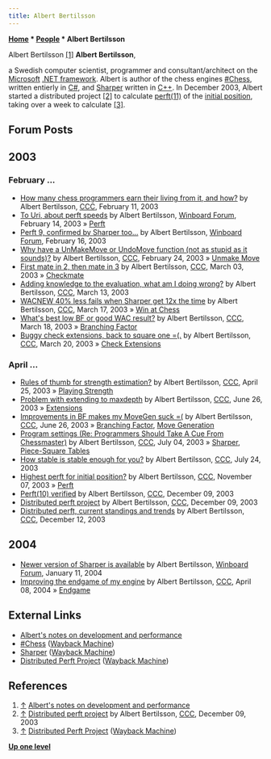 ```yaml
---
title: Albert Bertilsson
---
```

**[Home](Home "Home") * [People](People "People") * Albert Bertilsson**

[](https://www.blogger.com/profile/07472414629222124990) Albert Bertilsson <a id="cite-note-1" href="#cite-ref-1">[1]</a>
**Albert Bertilsson**,

a Swedish computer scientist, programmer and consultant/architect on the [Microsoft](Microsoft "Microsoft") [.NET framework](https://en.wikipedia.org/wiki/.NET_Framework). Albert is author of the chess engines [#Chess](Sharp_Chess "Sharp Chess"), written entierly in [C#](C_sharp "C sharp"), and [Sharper](Sharper "Sharper") written in [C++](Cpp "Cpp"). In December 2003, Albert started a distributed project <a id="cite-note-2" href="#cite-ref-2">[2]</a> to calculate [perft(11)](Perft_Results "Perft Results") of the [initial position](Initial_Position "Initial Position"), taking over a week to calculate <a id="cite-note-3" href="#cite-ref-3">[3]</a>.

## Forum Posts

## 2003

### February ...

- [How many chess programmers earn their living from it, and how?](https://www.stmintz.com/ccc/index.php?id=283654) by Albert Bertilsson, [CCC](CCC "CCC"), February 11, 2003
- [To Uri, about perft speeds](http://www.open-aurec.com/wbforum/viewtopic.php?f=18&t=41257) by Albert Bertilsson, [Winboard Forum](Computer_Chess_Forums "Computer Chess Forums"), February 14, 2003 » [Perft](Perft "Perft")
- [Perft 9, confirmed by Sharper too...](http://www.open-aurec.com/wbforum/viewtopic.php?f=18&t=41284) by Albert Bertilsson, [Winboard Forum](Computer_Chess_Forums "Computer Chess Forums"), February 16, 2003
- [Why have a UnMakeMove or UndoMove function (not as stupid as it sounds)?](https://www.stmintz.com/ccc/index.php?id=286582) by Albert Bertilsson, [CCC](CCC "CCC"), February 24, 2003 » [Unmake Move](Unmake_Move "Unmake Move")
- [First mate in 2, then mate in 3](https://www.stmintz.com/ccc/index.php?id=287666) by Albert Bertilsson, [CCC](CCC "CCC"), March 03, 2003 » [Checkmate](Checkmate "Checkmate")
- [Adding knowledge to the evaluation, what am I doing wrong?](https://www.stmintz.com/ccc/index.php?id=289154) by Albert Bertilsson, [CCC](CCC "CCC"), March 13, 2003
- [WACNEW 40% less fails when Sharper get 12x the time](https://www.stmintz.com/ccc/index.php?id=289619) by Albert Bertilsson, [CCC](CCC "CCC"), March 17, 2003 » [Win at Chess](Win_at_Chess "Win at Chess")
- [What's best low BF or good WAC result?](https://www.stmintz.com/ccc/index.php?id=289795) by Albert Bertilsson, [CCC](CCC "CCC"), March 18, 2003 » [Branching Factor](Branching_Factor "Branching Factor")
- [Buggy check extensions, back to square one =(.](https://www.stmintz.com/ccc/index.php?id=290060) by Albert Bertilsson, [CCC](CCC "CCC"), March 20, 2003 » [Check Extensions](Check_Extensions "Check Extensions")

### April ...

- [Rules of thumb for strength estimation?](https://www.stmintz.com/ccc/index.php?id=294537) by Albert Bertilsson, [CCC](CCC "CCC"), April 25, 2003 » [Playing Strength](Playing_Strength "Playing Strength")
- [Problem with extending to maxdepth](https://www.stmintz.com/ccc/index.php?id=303131) by Albert Bertilsson, [CCC](CCC "CCC"), June 26, 2003 » [Extensions](Extensions "Extensions")
- [Improvements in BF makes my MoveGen suck =(](https://www.stmintz.com/ccc/index.php?id=303316) by Albert Bertilsson, [CCC](CCC "CCC"), June 26, 2003 » [Branching Factor](Branching_Factor "Branching Factor"), [Move Generation](Move_Generation "Move Generation")
- [Program settings (Re: Programmers Should Take A Cue From Chessmaster)](https://www.stmintz.com/ccc/index.php?id=304684) by Albert Bertilsson, [CCC](CCC "CCC"), July 04, 2003 » [Sharper](Sharper "Sharper"), [Piece-Square Tables](Piece-Square_Tables "Piece-Square Tables")
- [How stable is stable enough for you?](https://www.stmintz.com/ccc/index.php?id=307781) by Albert Bertilsson, [CCC](CCC "CCC"), July 24, 2003
- [Highest perft for initial position?](https://www.stmintz.com/ccc/index.php?id=326134) by Albert Bertilsson, [CCC](CCC "CCC"), November 07, 2003 » [Perft](Perft "Perft")
- [Perft(10) verified](https://www.stmintz.com/ccc/index.php?id=334499) by Albert Bertilsson, [CCC](CCC "CCC"), December 09, 2003
- [Distributed perft project](https://www.stmintz.com/ccc/index.php?id=335026) by Albert Bertilsson, [CCC](CCC "CCC"), December 09, 2003
- [Distributed perft, current standings and trends](https://www.stmintz.com/ccc/index.php?id=335527) by Albert Bertilsson, [CCC](CCC "CCC"), December 12, 2003

## 2004

- [Newer version of Sharper is available](http://www.open-aurec.com/wbforum/viewtopic.php?f=18&t=46015) by Albert Bertilsson, [Winboard Forum](Computer_Chess_Forums "Computer Chess Forums"), January 11, 2004
- [Improving the endgame of my engine](https://www.stmintz.com/ccc/index.php?id=359113) by Albert Bertilsson, [CCC](CCC "CCC"), April 08, 2004 » [Endgame](Endgame "Endgame")

## External Links

- [Albert's notes on development and performance](https://www.blogger.com/profile/07472414629222124990)
- [#Chess](https://web.archive.org/web/20070607093301/http://www.albert.nu/default.asp?sub=programs/default.asp%3Fsub=sharpchess/main.htm) ([Wayback Machine](https://en.wikipedia.org/wiki/Wayback_Machine))
- [Sharper](https://web.archive.org/web/20061014115710/http://www.albert.nu/default.asp?sub=programs/default.asp%3Fsub=sharper/main.htm) ([Wayback Machine](https://en.wikipedia.org/wiki/Wayback_Machine))
- [Distributed Perft Project](https://web.archive.org/web/20050420062454/http://www.albert.nu:80/programs/dperft/) ([Wayback Machine](https://en.wikipedia.org/wiki/Wayback_Machine))

## References

1. <a id="cite-ref-1" href="#cite-note-1">↑</a> [Albert's notes on development and performance](https://www.blogger.com/profile/07472414629222124990)
1. <a id="cite-ref-2" href="#cite-note-2">↑</a> [Distributed perft project](https://www.stmintz.com/ccc/index.php?id=335026) by Albert Bertilsson, [CCC](CCC "CCC"), December 09, 2003
1. <a id="cite-ref-3" href="#cite-note-3">↑</a> [Distributed Perft Project](https://web.archive.org/web/20061014115710/http://www.albert.nu/programs/dperft/) ([Wayback Machine](https://en.wikipedia.org/wiki/Wayback_Machine))

**[Up one level](People "People")**

